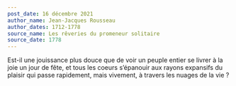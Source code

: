```yaml
---
post_date: 16 décembre 2021
author_name: Jean-Jacques Rousseau
author_dates: 1712-1778
source_name: Les rêveries du promeneur solitaire
source_date: 1778
---
```


Est-il une jouissance plus douce que de voir un peuple entier se livrer à la joie un jour de fête, et tous les coeurs s’épanouir aux rayons expansifs du plaisir qui passe rapidement, mais vivement, à travers les nuages de la vie ?
